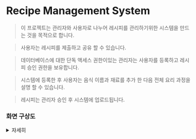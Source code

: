 # Recipe Management System

>이 프로젝트는 관리자와 사용자로 나누어 레시피를 관리하기위한 시스템을 만드는 것을 목적으로 합니다.

>사용자는 레시피를 제출하고 공유 할 수 있습니다.

>데이터베이스에 대한 단독 액세스 권한이있는 관리자는 사용자를 등록하고 레시피 승인 권한을 보유합니다.

>시스템에 등록한 후 사용자는 음식 이름과 재료를 추가 한 다음 전체 요리 과정을 설명 할 수 있습니다.

>레시피는 관리자 승인 후 시스템에 업로드됩니다.

### 화면 구상도

<details>
    <summary>자세히</summary>

* **main**

<img src="https://user-images.githubusercontent.com/32887292/109611535-bb5eb880-7b71-11eb-9e6e-c6d0b2760987.png" width="700" height="370"/>

* **admin login**

<img src="https://user-images.githubusercontent.com/32887292/109611984-6a9b8f80-7b72-11eb-805f-8d592b6d5f73.png" width="700" height="370"/>

* **user login**

<img src="https://user-images.githubusercontent.com/32887292/109612014-7424f780-7b72-11eb-99d9-733a45716da4.png" width="700" height="370"/>

* **user registration**

<img src="https://user-images.githubusercontent.com/32887292/109612261-c9610900-7b72-11eb-9adf-1d2763ee308d.png" width="700" height="370"/>

* **contact us**

<img src="https://user-images.githubusercontent.com/32887292/109612166-a33b6900-7b72-11eb-8022-75ee1888ab0e.png" width="700" height="370"/>

* **login main**

<img src="https://user-images.githubusercontent.com/32887292/109612395-0200e280-7b73-11eb-972d-3af9155b8c95.png" width="700" height="370"/>

* **recipe category**

<img src="https://user-images.githubusercontent.com/32887292/109612428-0f1dd180-7b73-11eb-8456-519259147782.png" width="700" height="370"/>

* **recipe-list**

<img src="https://user-images.githubusercontent.com/32887292/109612502-2b217300-7b73-11eb-918c-514ad364a450.png" width="700" height="370"/>

* **recipe-details**

<img src="https://user-images.githubusercontent.com/32887292/109612522-31afea80-7b73-11eb-987a-966dfe446126.png" width="700" height="370"/>
</details>